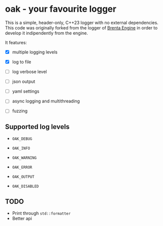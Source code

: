 # oak - your favourite logger

This is a simple, header-only, C++23 logger with no external dependencies.
This code was originally forked from the logger of [Brenta Engine](https://github.com/San7o/Brenta-Engine)
in order to develop it indipendently from the engine.

It features:

- [x] multiple logging levels

- [x] log to file

- [ ] log verbose level

- [ ] json output

- [ ] yaml settings

- [ ] async logging and multithreading

- [ ] fuzzing

## Supported log levels

- `OAK_DEBUG`

- `OAK_INFO`

- `OAK_WARNING`

- `OAK_ERROR`

- `OAK_OUTPUT`

- `OAK_DISABLED`

## TODO

- Print through `std::formatter`
- Better api
